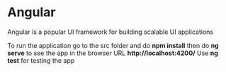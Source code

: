 # Angular 
Angular is a popular UI framework for building scalable UI applications

To run the application go to the src folder and do **npm install** then do **ng serve** to see the app in the browser URL **http://localhost:4200/**
Use **ng test** for testing the app

